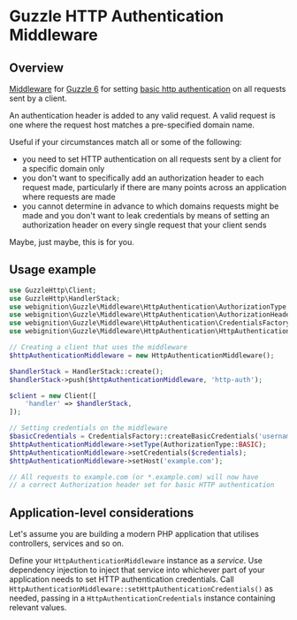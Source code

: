 # Guzzle HTTP Authentication Middleware

## Overview

[Middleware](http://docs.guzzlephp.org/en/stable/handlers-and-middleware.html#middleware) for [Guzzle 6](http://docs.guzzlephp.org/en/stable/) for setting [basic http authentication](https://en.wikipedia.org/wiki/Basic_access_authentication) on all requests sent by a client.

An authentication header is added to any valid request. A valid request is one where the request host matches a pre-specified domain name.

Useful if your circumstances match all or some of the following:

- you need to set HTTP authentication on all requests sent by a client for a specific domain only
- you don't want to specifically add an authorization header to each request made, particularly if there are many points across an application where requests are made
- you cannot determine in advance to which domains requests might be made and you don't want to leak credentials by means of setting an authorization header on every single request that your client sends

Maybe, just maybe, this is for you.

## Usage example

```php
use GuzzleHttp\Client;
use GuzzleHttp\HandlerStack;
use webignition\Guzzle\Middleware\HttpAuthentication\AuthorizationType;
use webignition\Guzzle\Middleware\HttpAuthentication\AuthorizationHeader;
use webignition\Guzzle\Middleware\HttpAuthentication\CredentialsFactory;
use webignition\Guzzle\Middleware\HttpAuthentication\HttpAuthenticationMiddleware;

// Creating a client that uses the middleware
$httpAuthenticationMiddleware = new HttpAuthenticationMiddleware();

$handlerStack = HandlerStack::create();
$handlerStack->push($httpAuthenticationMiddleware, 'http-auth');

$client = new Client([
    'handler' => $handlerStack,
]);

// Setting credentials on the middleware
$basicCredentials = CredentialsFactory::createBasicCredentials('username', 'password');
$httpAuthenticationMiddleware->setType(AuthorizationType::BASIC);
$httpAuthenticationMiddleware->setCredentials($credentials);
$httpAuthenticationMiddleware->setHost('example.com');

// All requests to example.com (or *.example.com) will now have
// a correct Authorization header set for basic HTTP authentication
```
## Application-level considerations

Let's assume you are building a modern PHP application that utilises controllers, services and so on.

Define your `HttpAuthenticationMiddleware` instance as a *service*. Use dependency injection to inject that service into whichever part of your application needs to set HTTP authentication credentials. Call `HttpAuthenticationMiddleware::setHttpAuthenticationCredentials()` as needed, passing in a `HttpAuthenticationCredentials` instance containing relevant values.

